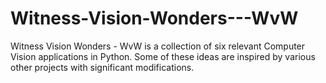 # Witness-Vision-Wonders---WvW
Witness Vision Wonders - WvW is a collection of six relevant Computer Vision applications in Python. Some of these ideas are inspired by various other projects with significant modifications. 
